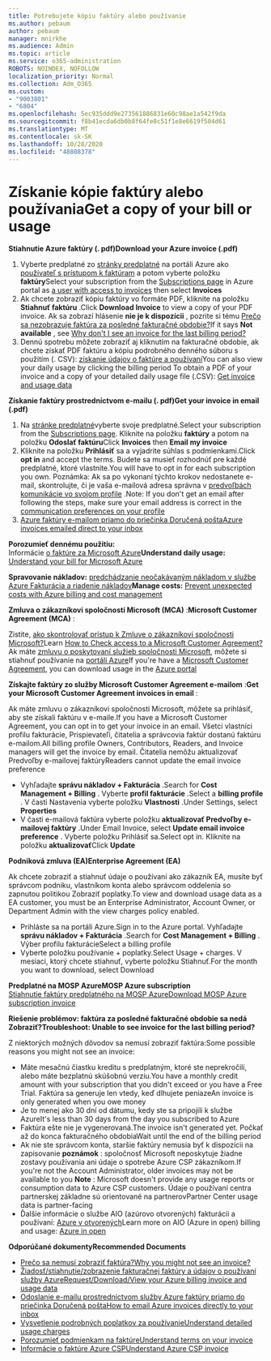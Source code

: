 ```yaml
---
title: Potrebujete kópiu faktúry alebo používanie
ms.author: pebaum
author: pebaum
manager: mnirkhe
ms.audience: Admin
ms.topic: article
ms.service: o365-administration
ROBOTS: NOINDEX, NOFOLLOW
localization_priority: Normal
ms.collection: Adm_O365
ms.custom:
- "9003801"
- "6804"
ms.openlocfilehash: 5ec935ddd9e273561886831e60c98ae1a542f9da
ms.sourcegitcommit: f8b41ecda6db0b8f64fe0c51f1e8e6619f504d61
ms.translationtype: MT
ms.contentlocale: sk-SK
ms.lasthandoff: 10/28/2020
ms.locfileid: "48808378"
---
```

# <a name="get-a-copy-of-your-bill-or-usage"></a><span data-ttu-id="267db-102">Získanie kópie faktúry alebo používania</span><span class="sxs-lookup"><span data-stu-id="267db-102">Get a copy of your bill or usage</span></span>

<span data-ttu-id="267db-103">**Stiahnutie Azure faktúry (. pdf)**</span><span class="sxs-lookup"><span data-stu-id="267db-103">**Download your Azure invoice (.pdf)**</span></span>

1. <span data-ttu-id="267db-104">Vyberte predplatné zo [stránky predplatné](https://portal.azure.com/#blade/Microsoft_Azure_Billing/SubscriptionsBlade) na portáli Azure ako [používateľ s prístupom k faktúram](https://docs.microsoft.com/azure/cost-management-billing/manage/manage-billing-access?WT.mc_id=Portal-Microsoft_Azure_Support) a potom vyberte položku **faktúry**</span><span class="sxs-lookup"><span data-stu-id="267db-104">Select your subscription from the [Subscriptions page](https://portal.azure.com/#blade/Microsoft_Azure_Billing/SubscriptionsBlade) in Azure portal as [a user with access to invoices](https://docs.microsoft.com/azure/cost-management-billing/manage/manage-billing-access?WT.mc_id=Portal-Microsoft_Azure_Support) then select **Invoices**</span></span>
2. <span data-ttu-id="267db-105">Ak chcete zobraziť kópiu faktúry vo formáte PDF, kliknite na položku **Stiahnuť faktúru** .</span><span class="sxs-lookup"><span data-stu-id="267db-105">Click **Download Invoice** to view a copy of your PDF invoice.</span></span> <span data-ttu-id="267db-106">Ak sa zobrazí hlásenie **nie je k dispozícii** , pozrite si tému [Prečo sa nezobrazuje faktúra za posledné fakturačné obdobie?](https://docs.microsoft.com/azure/cost-management-billing/manage/download-azure-invoice-daily-usage-date?WT.mc_id=Portal-Microsoft_Azure_Support#noinvoice)</span><span class="sxs-lookup"><span data-stu-id="267db-106">If it says **Not available** , see [Why don't I see an invoice for the last billing period?](https://docs.microsoft.com/azure/cost-management-billing/manage/download-azure-invoice-daily-usage-date?WT.mc_id=Portal-Microsoft_Azure_Support#noinvoice)</span></span>
3. <span data-ttu-id="267db-107">Dennú spotrebu môžete zobraziť aj kliknutím na fakturačné obdobie, ak chcete získať PDF faktúru a kópiu podrobného denného súboru s použitím (. CSV): [získanie údajov o faktúre a používaní](https://docs.microsoft.com/azure/cost-management-billing/manage/download-azure-invoice-daily-usage-date?WT.mc_id=Portal-Microsoft_Azure_Support)</span><span class="sxs-lookup"><span data-stu-id="267db-107">You can also view your daily usage by clicking the billing period To obtain a PDF of your invoice and a copy of your detailed daily usage file (.CSV): [Get invoice and usage data](https://docs.microsoft.com/azure/cost-management-billing/manage/download-azure-invoice-daily-usage-date?WT.mc_id=Portal-Microsoft_Azure_Support)</span></span>

<span data-ttu-id="267db-108">**Získanie faktúry prostredníctvom e-mailu (. pdf)**</span><span class="sxs-lookup"><span data-stu-id="267db-108">**Get your invoice in email (.pdf)**</span></span>

1. <span data-ttu-id="267db-109">Na [stránke predplatné](https://ms.portal.azure.com/#blade/Microsoft_Azure_Billing/SubscriptionsBlade)vyberte svoje predplatné.</span><span class="sxs-lookup"><span data-stu-id="267db-109">Select your subscription from the [Subscriptions page](https://ms.portal.azure.com/#blade/Microsoft_Azure_Billing/SubscriptionsBlade).</span></span> <span data-ttu-id="267db-110">Kliknite na položku **faktúry** a potom na položku **Odoslať faktúru**</span><span class="sxs-lookup"><span data-stu-id="267db-110">Click **Invoices** then **Email my invoice**</span></span>
2. <span data-ttu-id="267db-111">Kliknite na položku **Prihlásiť** sa a vyjadrite súhlas s podmienkami.</span><span class="sxs-lookup"><span data-stu-id="267db-111">Click **opt in** and accept the terms.</span></span> <span data-ttu-id="267db-112">Budete sa musieť rozhodnúť pre každé predplatné, ktoré vlastníte.</span><span class="sxs-lookup"><span data-stu-id="267db-112">You will have to opt in for each subscription you own.</span></span> <span data-ttu-id="267db-113">Poznámka: Ak sa po vykonaní týchto krokov nedostanete e-mail, skontrolujte, či je vaša e-mailová adresa správna v [predvoľbách komunikácie vo svojom profile](https://account.windowsazure.com/profile) .</span><span class="sxs-lookup"><span data-stu-id="267db-113">Note: If you don't get an email after following the steps, make sure your email address is correct in the [communication preferences on your profile](https://account.windowsazure.com/profile)</span></span>
3. [<span data-ttu-id="267db-114">Azure faktúry e-mailom priamo do priečinka Doručená pošta</span><span class="sxs-lookup"><span data-stu-id="267db-114">Azure invoices emailed direct to your inbox</span></span>](https://azure.microsoft.com/blog/azure-email-invoices/)

<span data-ttu-id="267db-115">**Porozumieť dennému použitiu:**  
 Informácie [o faktúre za Microsoft Azure](https://docs.microsoft.com/azure/cost-management-billing/understand/review-individual-bill?WT.mc_id=Portal-Microsoft_Azure_Support)</span><span class="sxs-lookup"><span data-stu-id="267db-115">**Understand daily usage:** 
[Understand your bill for Microsoft Azure](https://docs.microsoft.com/azure/cost-management-billing/understand/review-individual-bill?WT.mc_id=Portal-Microsoft_Azure_Support)</span></span>  

<span data-ttu-id="267db-116">**Spravovanie nákladov:** [predchádzanie neočakávaným nákladom v službe Azure Fakturácia a riadenie nákladov](https://docs.microsoft.com/azure/cost-management-billing/manage/getting-started?WT.mc_id=Portal-Microsoft_Azure_Support)</span><span class="sxs-lookup"><span data-stu-id="267db-116">**Manage costs:** [Prevent unexpected costs with Azure billing and cost management](https://docs.microsoft.com/azure/cost-management-billing/manage/getting-started?WT.mc_id=Portal-Microsoft_Azure_Support)</span></span>  

<span data-ttu-id="267db-117">**Zmluva o zákazníkovi spoločnosti Microsoft (MCA)** :</span><span class="sxs-lookup"><span data-stu-id="267db-117">**Microsoft Customer Agreement (MCA)** :</span></span>

<span data-ttu-id="267db-118">Zistite,  [ako skontrolovať prístup k Zmluve o zákazníkovi spoločnosti Microsoft?](https://docs.microsoft.com/azure/cost-management-billing/manage/download-azure-invoice-daily-usage-date?WT.mc_id=Portal-Microsoft_Azure_Support#check-access-to-a-microsoft-customer-agreement)</span><span class="sxs-lookup"><span data-stu-id="267db-118">Learn  [How to Check access to a Microsoft Customer Agreement?](https://docs.microsoft.com/azure/cost-management-billing/manage/download-azure-invoice-daily-usage-date?WT.mc_id=Portal-Microsoft_Azure_Support#check-access-to-a-microsoft-customer-agreement)</span></span>  
<span data-ttu-id="267db-119">Ak máte [zmluvu o poskytovaní služieb spoločnosti Microsoft](https://docs.microsoft.com/azure/cost-management-billing/manage/download-azure-invoice-daily-usage-date?WT.mc_id=Portal-Microsoft_Azure_Support#check-access-to-a-microsoft-customer-agreement), môžete si stiahnuť používanie na [portáli Azure](https://portal.azure.com/)</span><span class="sxs-lookup"><span data-stu-id="267db-119">If you're have a [Microsoft Customer Agreement](https://docs.microsoft.com/azure/cost-management-billing/manage/download-azure-invoice-daily-usage-date?WT.mc_id=Portal-Microsoft_Azure_Support#check-access-to-a-microsoft-customer-agreement), you can download usage in the [Azure portal](https://portal.azure.com/)</span></span>

<span data-ttu-id="267db-120">**Získajte faktúry zo služby Microsoft Customer Agreement e-mailom** :</span><span class="sxs-lookup"><span data-stu-id="267db-120">**Get your Microsoft Customer Agreement invoices in email** :</span></span>

<span data-ttu-id="267db-121">Ak máte zmluvu o zákazníkovi spoločnosti Microsoft, môžete sa prihlásiť, aby ste získali faktúru v e-maile.</span><span class="sxs-lookup"><span data-stu-id="267db-121">If you have a Microsoft Customer Agreement, you can opt in to get your invoice in an email.</span></span> <span data-ttu-id="267db-122">Všetci vlastníci profilu fakturácie, Prispievateľi, čitatelia a správcovia faktúr dostanú faktúru e-mailom.</span><span class="sxs-lookup"><span data-stu-id="267db-122">All billing profile Owners, Contributors, Readers, and Invoice managers will get the invoice by email.</span></span> <span data-ttu-id="267db-123">Čitatelia nemôžu aktualizovať Predvoľby e-mailovej faktúry</span><span class="sxs-lookup"><span data-stu-id="267db-123">Readers cannot update the email invoice preference</span></span>

- <span data-ttu-id="267db-124">Vyhľadajte **správu nákladov + Fakturácia** .</span><span class="sxs-lookup"><span data-stu-id="267db-124">Search for **Cost Management + Billing** .</span></span> <span data-ttu-id="267db-125">Vyberte **profil fakturácie** .</span><span class="sxs-lookup"><span data-stu-id="267db-125">Select a **billing profile** .</span></span> <span data-ttu-id="267db-126">V časti Nastavenia vyberte položku **Vlastnosti** .</span><span class="sxs-lookup"><span data-stu-id="267db-126">Under Settings, select **Properties**</span></span>
- <span data-ttu-id="267db-127">V časti e-mailová faktúra vyberte položku **aktualizovať Predvoľby e-mailovej faktúry** .</span><span class="sxs-lookup"><span data-stu-id="267db-127">Under Email Invoice, select **Update email invoice preference** .</span></span> <span data-ttu-id="267db-128">Vyberte položku Prihlásiť sa.</span><span class="sxs-lookup"><span data-stu-id="267db-128">Select opt in.</span></span> <span data-ttu-id="267db-129">Kliknite na položku **aktualizovať**</span><span class="sxs-lookup"><span data-stu-id="267db-129">Click **Update**</span></span>

<span data-ttu-id="267db-130">**Podniková zmluva (EA)**</span><span class="sxs-lookup"><span data-stu-id="267db-130">**Enterprise Agreement (EA)**</span></span>

<span data-ttu-id="267db-131">Ak chcete zobraziť a stiahnuť údaje o používaní ako zákazník EA, musíte byť správcom podniku, vlastníkom konta alebo správcom oddelenia so zapnutou politikou Zobraziť poplatky.</span><span class="sxs-lookup"><span data-stu-id="267db-131">To view and download usage data as a EA customer, you must be an Enterprise Administrator, Account Owner, or Department Admin with the view charges policy enabled.</span></span>

- <span data-ttu-id="267db-132">Prihláste sa na portáli Azure.</span><span class="sxs-lookup"><span data-stu-id="267db-132">Sign in to the Azure portal.</span></span> <span data-ttu-id="267db-133">Vyhľadajte **správu nákladov + Fakturácia** .</span><span class="sxs-lookup"><span data-stu-id="267db-133">Search for **Cost Management + Billing** .</span></span> <span data-ttu-id="267db-134">Výber profilu fakturácie</span><span class="sxs-lookup"><span data-stu-id="267db-134">Select a billing profile</span></span>
- <span data-ttu-id="267db-135">Vyberte položku používanie + poplatky.</span><span class="sxs-lookup"><span data-stu-id="267db-135">Select Usage + charges.</span></span> <span data-ttu-id="267db-136">V mesiaci, ktorý chcete stiahnuť, vyberte položku Stiahnuť.</span><span class="sxs-lookup"><span data-stu-id="267db-136">For the month you want to download, select Download</span></span>

<span data-ttu-id="267db-137">**Predplatné na MOSP Azure**</span><span class="sxs-lookup"><span data-stu-id="267db-137">**MOSP Azure subscription**</span></span>  
[<span data-ttu-id="267db-138">Stiahnutie faktúry predplatného na MOSP Azure</span><span class="sxs-lookup"><span data-stu-id="267db-138">Download MOSP Azure subscription invoice</span></span>](https://docs.microsoft.com/azure/cost-management-billing/understand/download-azure-invoice?WT.mc_id=Portal-Microsoft_Azure_Support#download-your-mosp-azure-subscription-invoice)

<span data-ttu-id="267db-139">**Riešenie problémov: faktúra za posledné fakturačné obdobie sa nedá Zobraziť?**</span><span class="sxs-lookup"><span data-stu-id="267db-139">**Troubleshoot: Unable to see invoice for the last billing period?**</span></span>

<span data-ttu-id="267db-140">Z niektorých možných dôvodov sa nemusí zobraziť faktúra:</span><span class="sxs-lookup"><span data-stu-id="267db-140">Some possible reasons you might not see an invoice:</span></span>

- <span data-ttu-id="267db-141">Máte mesačnú čiastku kreditu s predplatným, ktoré ste neprekročili, alebo máte bezplatnú skúšobnú verziu.</span><span class="sxs-lookup"><span data-stu-id="267db-141">You have a monthly credit amount with your subscription that you didn't exceed or you have a Free Trial.</span></span> <span data-ttu-id="267db-142">Faktúra sa generuje len vtedy, keď dlhujete peniaze</span><span class="sxs-lookup"><span data-stu-id="267db-142">An invoice is only generated when you owe money</span></span>
- <span data-ttu-id="267db-143">Je to menej ako 30 dní od dátumu, kedy ste sa pripojili k službe Azure</span><span class="sxs-lookup"><span data-stu-id="267db-143">It's less than 30 days from the day you subscribed to Azure</span></span>
- <span data-ttu-id="267db-144">Faktúra ešte nie je vygenerovaná.</span><span class="sxs-lookup"><span data-stu-id="267db-144">The invoice isn't generated yet.</span></span> <span data-ttu-id="267db-145">Počkať až do konca fakturačného obdobia</span><span class="sxs-lookup"><span data-stu-id="267db-145">Wait until the end of the billing period</span></span>
- <span data-ttu-id="267db-146">Ak nie ste správcom konta, staršie faktúry nemusia byť k dispozícii na zapisovanie **poznámok** : spoločnosť Microsoft neposkytuje žiadne zostavy používania ani údaje o spotrebe Azure CSP zákazníkom.</span><span class="sxs-lookup"><span data-stu-id="267db-146">If you're not the Account Administrator, older invoices may not be available to you **Note** : Microsoft doesn't provide any usage reports or consumption data to Azure CSP customers.</span></span> <span data-ttu-id="267db-147">Údaje o používaní centra partnerskej základne sú orientované na partnerov</span><span class="sxs-lookup"><span data-stu-id="267db-147">Partner Center usage data is partner-facing</span></span>
- <span data-ttu-id="267db-148">Ďalšie informácie o službe AIO (azúrovo otvorených) fakturácii a používaní: [Azure v otvorených](https://azure.microsoft.com/offers/ms-azr-0111p/)</span><span class="sxs-lookup"><span data-stu-id="267db-148">Learn more on AIO (Azure in open) billing and usage: [Azure in open](https://azure.microsoft.com/offers/ms-azr-0111p/)</span></span>

<span data-ttu-id="267db-149">**Odporúčané dokumenty**</span><span class="sxs-lookup"><span data-stu-id="267db-149">**Recommended Documents**</span></span>

- [<span data-ttu-id="267db-150">Prečo sa nemusí zobraziť faktúra?</span><span class="sxs-lookup"><span data-stu-id="267db-150">Why you might not see an invoice?</span></span>](https://docs.microsoft.com/azure/cost-management-billing/understand/download-azure-invoice?WT.mc_id=Portal-Microsoft_Azure_Support#noinvoice)
- [<span data-ttu-id="267db-151">Žiadosť/stiahnutie/zobrazenie fakturačnej faktúry a údajov o používaní služby Azure</span><span class="sxs-lookup"><span data-stu-id="267db-151">Request/Download/View your Azure billing invoice and usage data</span></span>](https://docs.microsoft.com/azure/cost-management-billing/manage/download-azure-invoice-daily-usage-date?WT.mc_id=Portal-Microsoft_Azure_Support)
- [<span data-ttu-id="267db-152">Odoslanie e-mailu prostredníctvom služby Azure faktúry priamo do priečinka Doručená pošta</span><span class="sxs-lookup"><span data-stu-id="267db-152">How to email Azure invoices directly to your inbox</span></span>](https://docs.microsoft.com/azure/cost-management-billing/manage/download-azure-invoice-daily-usage-date?WT.mc_id=Portal-Microsoft_Azure_Support)
- [<span data-ttu-id="267db-153">Vysvetlenie podrobných poplatkov za používanie</span><span class="sxs-lookup"><span data-stu-id="267db-153">Understand detailed usage charges</span></span>](https://docs.microsoft.com/azure/cost-management-billing/understand/review-individual-bill?WT.mc_id=Portal-Microsoft_Azure_Support#csv)
- [<span data-ttu-id="267db-154">Porozumieť podmienkam na faktúre</span><span class="sxs-lookup"><span data-stu-id="267db-154">Understand terms on your invoice</span></span>](https://docs.microsoft.com/azure/cost-management-billing/understand/understand-invoice?WT.mc_id=Portal-Microsoft_Azure_Support)
- [<span data-ttu-id="267db-155">Informácie o faktúre Azure CSP</span><span class="sxs-lookup"><span data-stu-id="267db-155">Understand Azure CSP invoice</span></span>](https://docs.microsoft.com/partner-center/azure-plan-lp?WT.mc_id=Portal-Microsoft_Azure_Support)
